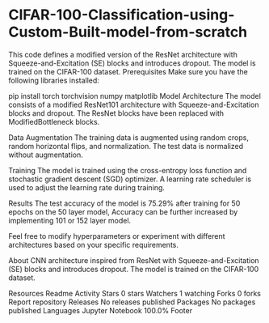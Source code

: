 # CIFAR-100-Classification-using-Custom-Built-model-from-scratch
This code defines a modified version of the ResNet architecture with Squeeze-and-Excitation (SE) blocks and introduces dropout. The model is trained on the CIFAR-100 dataset.
Prerequisites
Make sure you have the following libraries installed:

pip install torch torchvision numpy matplotlib
Model Architecture
The model consists of a modified ResNet101 architecture with Squeeze-and-Excitation blocks and dropout. The ResNet blocks have been replaced with ModifiedBottleneck blocks.

Data Augmentation
The training data is augmented using random crops, random horizontal flips, and normalization. The test data is normalized without augmentation.

Training
The model is trained using the cross-entropy loss function and stochastic gradient descent (SGD) optimizer. A learning rate scheduler is used to adjust the learning rate during training.

Results
The test accuracy of the model is 75.29% after training for 50 epochs on the 50 layer model, Accuracy can be further increased by implementing 101 or 152 layer model.

Feel free to modify hyperparameters or experiment with different architectures based on your specific requirements.

About
CNN architecture inspired from ResNet with Squeeze-and-Excitation (SE) blocks and introduces dropout. The model is trained on the CIFAR-100 dataset.

Resources
 Readme
 Activity
Stars
 0 stars
Watchers
 1 watching
Forks
 0 forks
Report repository
Releases
No releases published
Packages
No packages published
Languages
Jupyter Notebook
100.0%
Footer

